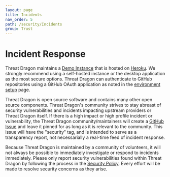```yaml
---
layout: page
title: Incidents
nav_order: 5
path: /security/Incidents
group: Trust
---
```


# Incident Response
Threat Dragon maintains a [Demo Instance](https://www.threatdragon.com/) that is hosted on [Heroku](https://www.heroku.com/).  We strongly recommend using a self-hosted instance or the desktop application as the most secure options. Threat Dragon can authenticate to GitHub repositories using a GitHub OAuth application as noted in the [environment setup](development/env) page.  

Threat Dragon is open source software and contains many other open source components.  Threat Dragon's community strives to stay abreast of security vulnerabilities and incidents impacting upstream providers or Threat Dragon itself.  If there is a high impact or high profile incident or vulnerability, the Threat Dragon community/maintainers will create a [GitHub Issue](https://www.github.com/owasp/threat-dragon/issues) and leave it pinned for as long as it is relevant to the community.  This issue will have the "security" tag, and is intended to serve as a transparency report, not necessarially a real-time feed of incident response. 

Because Threat Dragon is maintained by a community of volunteers, it will not always be possible to immediately investigate or respond to incidents immediately.  Please only report security vulnerabilities found within Threat Dragon by following the process in the [Security Policy](https://github.com/OWASP/threat-dragon/blob/main/SECURITY.md).  Every effort will be made to resolve security concerns as they arise.
